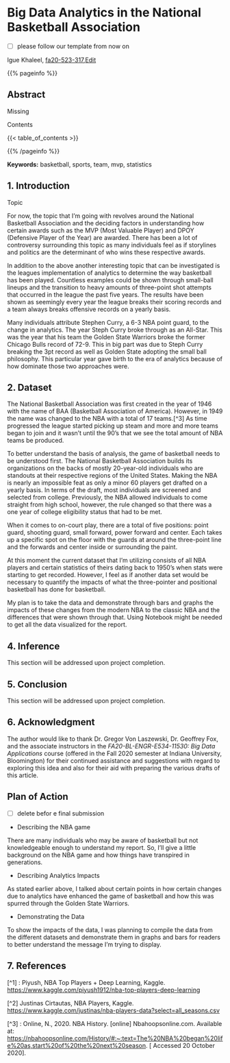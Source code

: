 # Big Data Analytics in the National Basketball Association

- [ ] please follow our template from now on


Igue Khaleel, [fa20-523-317](https://github.com/cybertraining-dsc/fa20-523-317/),[Edit](https://github.com/cybertraining-dsc/fa20-523-317/blob/master/report/report.md)

{{% pageinfo %}}

## Abstract

Missing

Contents

{{< table_of_contents >}}

{{% /pageinfo %}}

**Keywords:** basketball, sports, team, mvp, statistics

## 1. Introduction

Topic

For now, the topic that I’m going with revolves around the National Basketball Association and the deciding factors in understanding how certain awards such as the MVP (Most Valuable Player) and DPOY (Defensive Player of the Year) are awarded. There has been a lot of controversy surrounding this topic as many individuals feel as if storylines and politics are the determinant of who wins these respective awards. 

In addition to the above another interesting topic that can be investigated is the leagues implementation of analytics to determine the way basketball has been played. Countless examples could be shown through small-ball lineups and the transition to heavy amounts of three-point shot attempts that occurred in the league the past five years. The results have been shown as seemingly every year the league breaks their scoring records and a team always breaks offensive records on a yearly basis.

Many individuals attribute Stephen Curry, a 6-3 NBA point guard, to the change in analytics. The year Steph Curry broke through as an All-Star. This was the year that his team the Golden State Warriors broke the former Chicago Bulls record of 72-9. This in big part was due to Steph Curry breaking the 3pt record as well as Golden State adopting the small ball philosophy. This particular year gave birth to the era of analytics because of how dominate those two approaches were.

## 2.  Dataset

The National Basketball Association was first created in the year of 1946 with the name of BAA (Basketball Association of America). However, in 1949 the name was changed to the NBA with a total of 17 teams.[^3] As time progressed the league started picking up steam and more and more teams began to join and it wasn’t until the 90’s that we see the total amount of NBA teams be produced.

To better understand the basis of analysis, the game of basketball needs to be understood first. The National Basketball Association builds its organizations on the backs of mostly 20-year-old individuals who are standouts at their respective regions of the United States. Making the NBA is nearly an impossible feat as only a minor 60 players get drafted on a yearly basis. In terms of the draft, most individuals are screened and selected from college. Previously, the NBA allowed individuals to come straight from high school, however, the rule changed so that there was a one year of college eligibility status that had to be met.

When it comes to on-court play, there are a total of five positions: point guard, shooting guard, small forward, power forward and center. Each takes up a specific spot on the floor with the guards at around the three-point line and the forwards and center inside or surrounding the paint.

At this moment the current dataset that I’m utilizing consists of all NBA players and certain statistics of theirs dating back to 1950’s when stats were starting to get recorded. However, I feel as if another data set would be necessary to quantify the impacts of what the three-pointer and positional basketball has done for basketball. 

My plan is to take the data and demonstrate through bars and graphs the impacts of these changes from the modern NBA to the classic NBA and the differences that were shown through that. Using Notebook might be needed to get all the data visualized for the report.


## 4. Inference

This section will be addressed upon project completion.

## 5. Conclusion

This section will be addressed upon project completion.

## 6. Acknowledgment

The author would like to thank Dr. Gregor Von Laszewski, Dr. Geoffrey Fox, and the associate instructors in the *FA20-BL-ENGR-E534-11530: Big Data Applications* course (offered in the Fall 2020 semester at Indiana University, Bloomington) for their continued assistance and suggestions with regard to exploring this idea and also for their aid with preparing the various drafts of this article.

## Plan of Action

- [ ] delete befor e final submission

-	Describing the NBA game

There are many individuals who may be aware of basketball but not knowledgeable enough to understand my report. So, I’ll give a little background on the NBA game and how things have transpired in generations.

-	Describing Analytics Impacts

As stated earlier above, I talked about certain points in how certain changes due to analytics have enhanced the game of basketball and how this was spurred through the Golden State Warriors.

-	Demonstrating the Data

To show the impacts of the data, I was planning to compile the data from the different datasets and demonstrate them in graphs and bars for readers to better understand the message I’m trying to display.



## 7. References

[^1] : Piyush, NBA Top Players + Deep Learning, Kaggle. https://www.kaggle.com/piyush1912/nba-top-players-deep-learning

[^2] Justinas Cirtautas, NBA Players, Kaggle. https://www.kaggle.com/justinas/nba-players-data?select=all_seasons.csv

[^3] : Online, N., 2020. NBA History. [online] Nbahoopsonline.com. Available at: https://nbahoopsonline.com/History/#:~:text=The%20NBA%20began%20life%20as,start%20of%20the%20next%20season. [ Accessed 20 October 2020].





